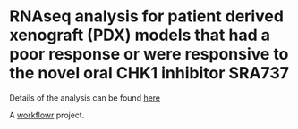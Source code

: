 # RNAseq analysis for patient derived xenograft (PDX) models that had a poor response or were responsive to the novel oral CHK1 inhibitor SRA737

Details of the analysis can be found [here](index.html)

A [workflowr][] project.

[workflowr]: https://github.com/workflowr/workflowr
